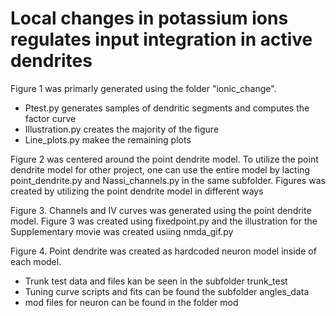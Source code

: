 # Local changes in potassium ions regulates input integration in active dendrites


Figure 1 was primarly generated using the folder "ionic_change". 
* Ptest.py generates samples of dendritic segments and computes the factor curve
* Illustration.py creates the majority of the figure
* Line_plots.py makee the remaining plots

Figure 2 was centered around the point dendrite model. To utilize the point dendrite model for other project,
one can use the entire model by lacting point_dendrite.py and Nassi_channels.py in the same subfolder. 
Figures was created by utilizing the point dendrite model in different ways

Figure 3. Channels and IV curves was generated using the point dendrite model. 
Figure 3 was created using fixedpoint.py and the illustration for the Supplementary movie was created usiing nmda_gif.py

Figure 4. Point dendrite was created as hardcoded neuron model inside of each model. 
* Trunk test data and files kan be seen in the subfolder trunk_test
* Tuning curve scripts and fits can be found the subfolder angles_data
* mod files for neuron can be found in the folder mod
